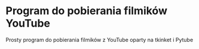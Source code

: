 # Program do pobierania filmików YouTube
 Prosty program do pobierania filmików z YouTube oparty na tkinket i Pytube
